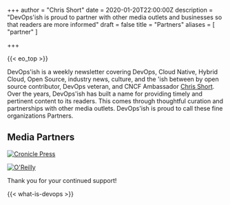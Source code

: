 +++
author = "Chris Short"
date = 2020-01-20T22:00:00Z
description = "DevOps'ish is proud to partner with other media outlets and businesses so that readers are more informed"
draft = false
title = "Partners"
aliases = [
	"partner"
]

+++

{{< eo_top >}}

DevOps'ish is a weekly newsletter covering DevOps, Cloud Native, Hybrid Cloud, Open Source, industry news, culture, and the 'ish between by open source contributor, DevOps veteran, and CNCF Ambassador [Chris Short](https://chrisshort.net/). Over the years, DevOps'ish has built a name for providing timely and pertinent content to its readers. This comes through thoughtful curation and partnerships with other media outlets. DevOps'ish is proud to call these fine organizations Partners.

## Media Partners

[![Cronicle Press](https://shortcdn.com/file/devopsish/cronicle-press.png)](https://cronicle.press/)

[![O'Reilly](https://shortcdn.com/file/devopsish/oreilly.jpg)](https://www.oreilly.com/pub/cpc/295836)

Thank you for your continued support!

{{< what-is-devops >}}
